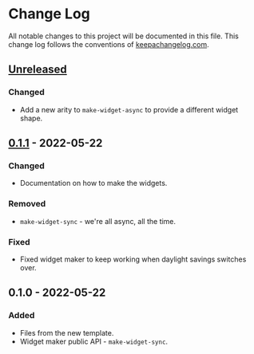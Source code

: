 # Change Log
All notable changes to this project will be documented in this file. This change log follows the conventions of [keepachangelog.com](http://keepachangelog.com/).

## [Unreleased]
### Changed
- Add a new arity to `make-widget-async` to provide a different widget shape.

## [0.1.1] - 2022-05-22
### Changed
- Documentation on how to make the widgets.

### Removed
- `make-widget-sync` - we're all async, all the time.

### Fixed
- Fixed widget maker to keep working when daylight savings switches over.

## 0.1.0 - 2022-05-22
### Added
- Files from the new template.
- Widget maker public API - `make-widget-sync`.

[Unreleased]: https://github.com/mert/hodur01/compare/0.1.1...HEAD
[0.1.1]: https://github.com/mert/hodur01/compare/0.1.0...0.1.1
